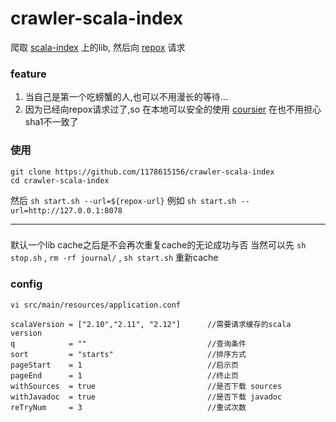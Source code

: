 # crawler-scala-index

爬取 [scala-index](https://index.scala-lang.org) 上的lib,
然后向 [repox](https://github.com/Centaur/repox) 请求

### feature 
 1. 当自己是第一个吃螃蟹的人,也可以不用漫长的等待...
 2. 因为已经向repox请求过了,so 在本地可以安全的使用 [coursier](https://github.com/alexarchambault/coursier)
在也不用担心sha1不一致了

### 使用
```
git clone https://github.com/1178615156/crawler-scala-index
cd crawler-scala-index
```
然后 `sh start.sh --url=${repox-url}` 例如 `sh start.sh --url=http://127.0.0.1:8078` 

---

###

默认一个lib cache之后是不会再次重复cache的无论成功与否
当然可以先 `sh stop.sh` , `rm -rf journal/` , `sh start.sh` 重新cache

### config 

`vi src/main/resources/application.conf` 

```
scalaVersion = ["2.10","2.11", "2.12"]      //需要请求缓存的scala version
q            = ""                           //查询条件
sort         = "starts"                     //排序方式
pageStart    = 1                            //启示页
pageEnd      = 1                            //终止页
withSources  = true                         //是否下载 sources
withJavadoc  = true                         //是否下载 javadoc
reTryNum     = 3                            //重试次数
```

